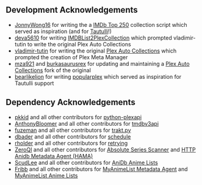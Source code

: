 ## Development Acknowledgements
* [JonnyWong16](https://github.com/JonnyWong16) for writing the a [IMDb Top 250](https://gist.github.com/JonnyWong16/f5b9af386ea58e19bf18c09f2681df23) collection script which served as inspiration (and for [Tautulli](https://github.com/Tautulli/Tautulli)!)
* [deva5610](https://github.com/deva5610) for writing [IMDBList2PlexCollection](https://github.com/deva5610/IMDBList2PlexCollection) which prompted vladimir-tutin to write the original Plex Auto Collections
* [vladimir-tutin](https://github.com/vladimir-tutin) for writing the original [Plex Auto Collections](https://github.com/vladimir-tutin/Plex-Auto-Collections) which prompted the creation of Plex Meta Manager
* [mza921](https://github.com/mza921) and [burkasaurusrex](https://github.com/burkasaurusrex) for updating and maintaining a [Plex Auto Collections](https://github.com/mza921/Plex-Auto-Collections) fork of the original
* [bearlikelion](https://github.com/bearlikelion) for writing [popularplex](https://github.com/bearlikelion/popularplex) which served as inspiration for Tautulli support

## Dependency Acknowledgements
* [pkkid](https://github.com/pkkid) and all other contributors for [python-plexapi](https://github.com/pkkid/python-plexapi)
* [AnthonyBloomer](https://github.com/AnthonyBloomer) and all other contributors for [tmdbv3api](https://github.com/AnthonyBloomer/tmdbv3api)
* [fuzeman](https://github.com/fuzeman) and all other contributors for [trakt.py](https://github.com/fuzeman/trakt.py)
* [dbader](https://github.com/dbader) and all other contributors for [schedule](https://github.com/dbader/schedule)
* [rholder](https://github.com/rholder) and all other contributors for [retrying](https://github.com/rholder/retrying)
* [ZeroQI](https://github.com/ZeroQI) and all other contributors for [Absolute Series Scanner](https://github.com/ZeroQI/Absolute-Series-Scanner) and [HTTP Anidb Metadata Agent (HAMA)](https://github.com/ZeroQI/Hama.bundle)
* [ScudLee](https://github.com/ScudLee) and all other contributors for [AniDb Anime Lists](https://github.com/Anime-Lists/anime-lists)
* [Fribb](https://github.com/Fribb) and all other contributors for [MyAnimeList Metadata Agent](https://github.com/Fribb/MyAnimeList.bundle) and [MyAnimeList Anime Lists](https://github.com/Fribb/anime-lists)

